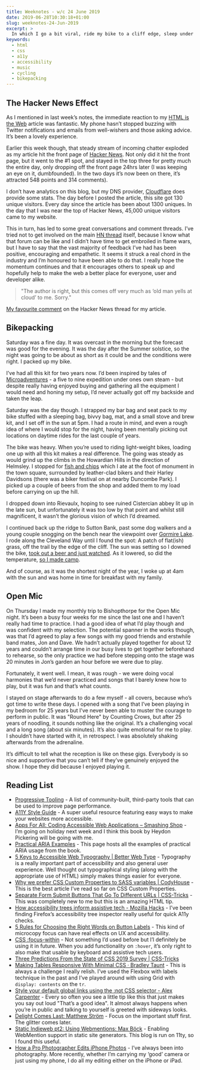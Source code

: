 ```yaml
---
title: Weeknotes - w/c 24 June 2019
date: 2019-06-28T10:30:18+01:00
slug: weeknotes-24-Jun-2019
excerpt: >
  In which I go a bit viral, ride my bike to a cliff edge, sleep under the stars, get the band back together, and put together a list of great web development articles and resources.
keywords:
  - html
  - css
  - a11y
  - accessibility
  - music
  - cycling
  - bikepacking
---
```


## The Hacker News Effect
As I mentioned in last week’s notes, the immediate reaction to my [HTML is the Web](https://www.petelambert.com/journal/html-is-the-web/) article was fantastic. My phone hasn’t stopped buzzing with Twitter notifications and emails from well-wishers and those asking advice. It’s been a lovely experience.

Earlier this week though, that steady stream of incoming chatter exploded as my article hit the front page of [Hacker News](https://news.ycombinator.com). Not only did it hit the front page, but it went to the #1 spot, and stayed in the top three for pretty much the entire day, only dropping off the front page 24hrs later (I was keeping an eye on it, dumbfounded). In the two days it’s now been on there, it’s attracted 548 points and 314 comments).

I don’t have analytics on this blog, but my DNS provider, [Cloudflare](https://cloudflare.com) does provide some stats. The day before I posted the article, this site got 130 unique visitors. Every day since the article has been about 1300 uniques. In the day that I was near the top of Hacker News, 45,000 unique visitors came to my website.

This in turn, has led to some great conversations and comment threads. I’ve tried not to get involved on the main [HN thread](https://news.ycombinator.com/item?id=20283207) itself, because I know what that forum can be like and I didn’t have time to get embroiled in flame wars, but I have to say that the vast majority of feedback I’ve had has been positive, encouraging and empathetic. It seems it struck a real chord in the industry and I’m honoured to have been able to do that. I really hope the momentum continues and that it encourages others to speak up and hopefully help to make the web a better place for everyone, user and developer alike.

> "The author is right, but this comes off very much as ‘old man yells at cloud’ to me. Sorry."

 [My favourite comment](https://news.ycombinator.com/item?id=20286958) on the Hacker News thread for my article.


## Bikepacking

Saturday was a fine day. It was overcast in the morning but the forecast was good for the evening. It was the day after the Summer solstice, so the night was going to be about as short as it could be and the conditions were right. I packed up my bike.

I’ve had all this kit for two years now. I’d been inspired by tales of [Microadventures](https://www.alastairhumphreys.com/microadventures-landing/) - a five to nine expedition under ones own steam - but despite really having enjoyed buying and gathering all the equipment I would need and honing my setup, I’d never actually got off my backside and taken the leap.

Saturday was the day though. I strapped my bar bag and seat pack to my bike stuffed with a sleeping bag, bivvy bag, mat, and a small stove and brew kit, and I set off in the sun at 5pm. I had a route in mind, and even a rough idea of where I would stop for the night, having been mentally picking out locations on daytime rides for the last couple of years.

The bike was heavy. When you’re used to riding light-weight bikes, loading one up with all this kit makes a real difference. The going was steady as would grind up the climbs in the Howardian Hills in the direction of Helmsley.  I stopped for [fish and chips](https://www.instagram.com/p/BzBYQwhFfh9/) which I ate at the foot of monument in the town square, surrounded by leather-clad bikers and their Harley Davidsons (there was a biker festival on at nearby Duncombe Park). I picked up a couple of beers from the shop and added them to my load before carrying on up the hill.

I dropped down into Rievaulx, hoping to see ruined Cistercian abbey lit up in the late sun, but unfortunately it was too low by that point and whilst still magnificent, it wasn’t the glorious vision of which I’d dreamed.

I continued back up the ridge to Sutton Bank, past some dog walkers and a young couple snogging on the bench near the viewpoint over [Gormire Lake](https://www.instagram.com/p/BzP3qAvletS/). I rode along the Cleveland Way until I found the spot: A patch of flat(ish) grass, off the trail by the edge of the cliff. The sun was setting so I downed the bike, [took out a beer and just watched](https://www.instagram.com/p/BzBkuOIFaLI/).  As it lowered, so did the temperature, [so I made camp](https://www.instagram.com/p/BzBo6CyFyKG/).

And of course, as it was the shortest night of the year, I woke up at 4am with the sun and was home in time for breakfast with my family.

## Open Mic
On Thursday I made my monthly trip to Bishopthorpe for the Open Mic night. It’s been a busy four weeks for me since the last one and I haven’t really had time to practice. I had a good idea of what I’d play though and was confident with my selection.  The potential spanner in the works though, was that I’d agreed to play a few songs with my good friends and erstwhile band mates, Jon and Dave. We hadn’t actually played together for about 12 years and couldn’t arrange time in our busy lives to get together beforehand to rehearse, so the only practice we had before stepping onto the stage was 20 minutes in Jon’s garden an hour before we were due to play.

Fortunately, it went well. I mean, it was rough - we were doing vocal harmonies that we’d never practiced and songs that I barely knew how to play, but it was fun and that’s what counts.

I stayed on stage afterwards to do a few myself - all covers, because who’s got time to write these days. I opened with a song that I’ve been playing in my bedroom for 25 years but I’ve never been able to muster the courage to perform in public. It was "Round Here" by Counting Crows, but after 25 years of noodling, it sounds nothing like the original. It’s a challenging vocal and a long song (about six minutes). It’s also quite emotional for me to play. I shouldn’t have started with it, in retrospect. I was absolutely shaking afterwards from the adrenaline.

It’s difficult to tell what the reception is like on these gigs. Everybody is so nice and supportive that you can’t tell if they’ve genuinely enjoyed the show. I hope they did because I enjoyed playing it.


## Reading List
* [Progressive Tooling](https://progressivetooling.com/) - A list of community-built, third-party tools that can be used to improve page performance.
* [A11Y Style Guide](https://a11y-style-guide.com/style-guide/) - A super useful resource featuring easy ways to make your websites more accessible.
* [Apps For All: Coding Accessible Web Applications – Smashing Shop](https://shop.smashingmagazine.com/products/apps-for-all) - I’m going on holiday next week and I think this book by Heydon Pickering will be going with me.
* [Practical ARIA Examples](http://heydonworks.com/practical_aria_examples/) - This page hosts all the examples of practical ARIA usage from the book.
* [5 Keys to Accessible Web Typography | Better Web Type](https://betterwebtype.com/articles/2019/06/16/5-keys-to-accessible-web-typography/) - Typography is a really important part of accessibility and also general user experience. Well thought out typographical styling (along with the appropriate use of HTML) simply makes things easier for everyone.
* [Why we prefer CSS Custom Properties to SASS variables | CodyHouse](https://codyhouse.co/blog/post/css-custom-properties-vs-sass-variables) - This is the best article I’ve read so far on CSS Custom Properties.
* [Separate Form Submit Buttons That Go To Different URLs | CSS-Tricks](https://css-tricks.com/separate-form-submit-buttons-go-different-urls/) - This was completely new to me but this is an amazing HTML tip.
* [How accessibility trees inform assistive tech - Mozilla Hacks](https://hacks.mozilla.org/2019/06/how-accessibility-trees-inform-assistive-tech/)  - I’ve been finding Firefox’s accessibility tree inspector really useful  for quick A11y checks.
* [5 Rules for Choosing the Right Words on Button Labels](https://uxmovement.com/buttons/5-rules-for-choosing-the-right-words-on-button-labels/) - This kind of microcopy focus can have real effects on UX and accessibility.
* [CSS :focus-within](https://davidwalsh.name/css-focus-within) - Not something I’d used before but I’l definitely be using it in future.  When you add functionality on `:hover`, it’s only right to also make that usable by keyboard and assistive tech users.
* [Three Predictions From the State of CSS 2019 Survey | CSS-Tricks](https://css-tricks.com/three-predictions-from-the-state-of-css-2019-survey/)
* [Making Tables Responsive With Minimal CSS · Bradley Taunt](https://bradleytaunt.com/responsive-tables/) - This is always a challenge I really relish. I’ve used the Flexbox with labels technique in the past and I’ve played around with using Grid with `display: contents` on the `tr`.
* [Style your default global links using the :not CSS selector - Alex Carpenter](https://alexcarpenter.me/screencasts/2019/02/global-link-styles/) - Every so often you see a little tip like this that just makes you say out loud "That’s a good idea". It almost always happens when you’re in public and talking to yourself is greeted with sideways looks.
* [Delight Comes Last: Matthew Ström](https://matthewstrom.com/writing/delight-comes-last/) - Focus on the important stuff first. The glitter comes later.
* [Static Indieweb pt2: Using Webmentions: Max Böck](https://mxb.dev/blog/using-webmentions-on-static-sites/) - Enabling WebMention support in static site generators. This blog is run on 11ty, so I found this useful.
* [How a Pro Photographer Edits iPhone Photos](https://thewirecutter.com/blog/how-a-pro-photographer-edits-iphone-photos/?utm_source=rss&utm_medium=feed&utm_campaign=RSS%20Feed) - I’ve always been into photography. More recently, whether I’m carrying my ‘good’ camera or just using my phone, I do all my editing either on the iPhone or iPad.
